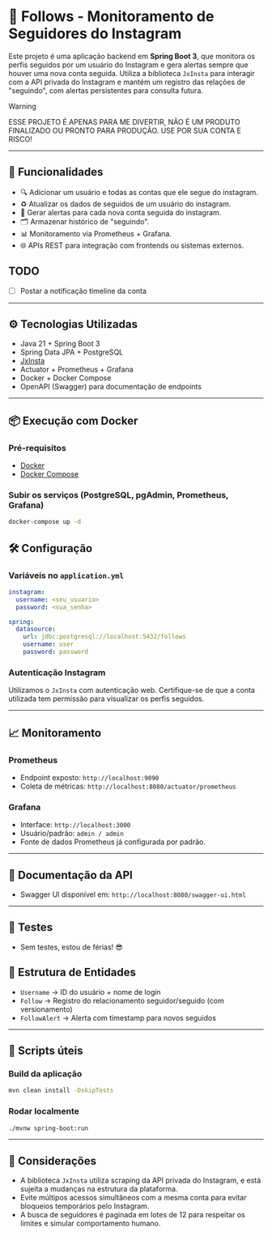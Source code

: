 # 📸 Follows - Monitoramento de Seguidores do Instagram

Este projeto é uma aplicação backend em **Spring Boot 3**, que monitora os perfis seguidos por um usuário do Instagram e gera alertas sempre que houver uma nova conta seguida. 
Utiliza a biblioteca `JxInsta` para interagir com a API privada do Instagram e mantém um registro das relações de "seguindo", com alertas persistentes para consulta futura.

> [!WARNING]
> ESSE PROJETO É APENAS PARA ME DIVERTIR, NÃO É UM PRODUTO FINALIZADO OU PRONTO PARA PRODUÇÃO. USE POR SUA CONTA E RISCO!

---

## 🚀 Funcionalidades

- 🔍 Adicionar um usuário e todas as contas que ele segue do instagram.
- ♻️ Atualizar os dados de seguidos de um usuário do instagram.
- 📩 Gerar alertas para cada nova conta seguida do instagram.
- 🗂 Armazenar histórico de "seguindo".
- 📊 Monitoramento via Prometheus + Grafana.
- 🌐 APIs REST para integração com frontends ou sistemas externos.

## TODO
- [ ] Postar a notificação timeline da conta

---

## ⚙️ Tecnologias Utilizadas

- Java 21 + Spring Boot 3
- Spring Data JPA + PostgreSQL
- [JxInsta](https://github.com/ErrorxCode/JxInsta)
- Actuator + Prometheus + Grafana
- Docker + Docker Compose
- OpenAPI (Swagger) para documentação de endpoints

---

## 📦 Execução com Docker

### Pré-requisitos

* [Docker](https://www.docker.com/)
* [Docker Compose](https://docs.docker.com/compose/)

### Subir os serviços (PostgreSQL, pgAdmin, Prometheus, Grafana)

```bash
docker-compose up -d
```


## 🛠 Configuração

### Variáveis no `application.yml`

```yaml
instagram:
  username: <seu_usuario>
  password: <sua_senha>

spring:
  datasource:
    url: jdbc:postgresql://localhost:5432/follows
    username: user
    password: password
```

### Autenticação Instagram

Utilizamos o `JxInsta` com autenticação web. Certifique-se de que a conta utilizada tem permissão para visualizar os perfis seguidos.

---

## 📈 Monitoramento

### Prometheus

* Endpoint exposto: `http://localhost:9090`
* Coleta de métricas: `http://localhost:8080/actuator/prometheus`

### Grafana

* Interface: `http://localhost:3000`
* Usuário/padrão: `admin / admin`
* Fonte de dados Prometheus já configurada por padrão.

---

## 📄 Documentação da API

* Swagger UI disponível em: `http://localhost:8080/swagger-ui.html`

---

## 🧪 Testes

* Sem testes, estou de férias! 😎

## 🧩 Estrutura de Entidades

* `Username` → ID do usuário + nome de login
* `Follow` → Registro do relacionamento seguidor/seguido (com versionamento)
* `FollowAlert` → Alerta com timestamp para novos seguidos

---

## 🧰 Scripts úteis

### Build da aplicação

```bash
mvn clean install -DskipTests
```

### Rodar localmente

```bash
./mvnw spring-boot:run
```

---

## 🧠 Considerações

* A biblioteca `JxInsta` utiliza scraping da API privada do Instagram, e está sujeita a mudanças na estrutura da plataforma.
* Evite múltipos acessos simultâneos com a mesma conta para evitar bloqueios temporários pelo Instagram.
* A busca de seguidores é paginada em lotes de 12 para respeitar os limites e simular comportamento humano.

